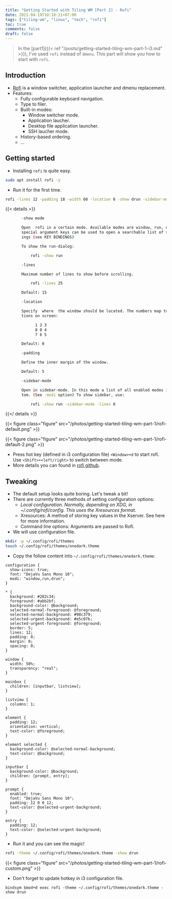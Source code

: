 ```yaml
---
title: "Getting Started with Tiling WM [Part 2] - Rofi"
date: 2021-04-19T10:10:21+07:00
tags: ["tiling-wm", "linux", "tech", "rofi"]
toc: true
comments: false
draft: false
---
```


> In the [part1]({{< ref "/posts/getting-started-tiling-wm-part-1-i3.md" >}}), I've used `rofi` instead of `dmenu`. This part will show you how to start with `rofi`.

## Introduction

- [Rofi](https://github.com/davatorium/rofi) is a window switcher, application launcher and dmenu replacement.
- Features:
  - Fully configurable keyboard navigation.
  - Type to filer.
  - Built-in modes:
    - Window switcher mode.
    - Application laucher.
    - Desktop file application launcher.
    - SSH laucher mode.
  - History-based ordering.
  - ...

## Getting started

- Installing `rofi` is quite easy.

```bash
sudo apt install rofi -y
```

- Run it for the first time.

```bash
rofi -lines 12 -padding 18 -width 60 -location 0 -show drun -sidebar-mode -columns 3 -font 'DejaVu Sans 8'
```

{{< details >}}

```bash
       -show mode

       Open  rofi in a certain mode. Available modes are window, run, drun, ssh, combi. The
       special argument keys can be used to open a searchable list of supported  key  bind‐
       ings (see KEY BINDINGS)

       To show the run-dialog:

           rofi -show run

       -lines

       Maximum number of lines to show before scrolling.

           rofi -lines 25

       Default: 15

       -location

       Specify  where  the window should be located. The numbers map to the following loca‐
       tions on screen:

             1 2 3
             8 0 4
             7 6 5

       Default: 0

       -padding

       Define the inner margin of the window.

       Default: 5

       -sidebar-mode

       Open in sidebar-mode. In this mode a list of all enabled modes is shown at the  bot‐
       tom. (See -modi option) To show sidebar, use:

           rofi -show run -sidebar-mode -lines 0

```

{{</ details >}}

{{< figure class="figure" src="/photos/getting-started-tiling-wm-part-1/rofi-default.png" >}}

{{< figure class="figure" src="/photos/getting-started-tiling-wm-part-1/rofi-default-2.png" >}}

- Press hot key (defined in i3 configuration file) `<Window>+d` to start rofi. Use `<Shift>+<left/right>` to switch between mode.
- More details you can found in [rofi github](https://github.com/davatorium/rofi).

## Tweaking

- The default setup looks quite boring. Let's tweak a bit!
- There are currently three methods of setting configuration options:
  - _Local configuration. Normally, depending on XDG, in ~/.config/rofi/config. This uses the Xresources format_.
  - Xresources: A method of storing key values in the Xserver. See here for more information.
  - Command line options: Arguments are passed to Rofi.
- We will use configuration file.

```bash
mkdir -p ~/.config/rofi/themes
touch ~/.config/rofi/themes/onedark.theme
```

- Copy the follow content into `~/.config/rofi/themes/onedark.theme`:

```
configuration {
  show-icons: true;
  font: "DejaVu Sans Mono 10";
  modi: "window,run,drun";
}

* {
  background: #282c34;
  foreground: #abb2bf;
  background-color: @background;
  selected-normal-foreground: @foreground;
  selected-normal-background: #98c379;
  selected-urgent-background: #e5c07b;
  selected-urgent-foreground: @foreground;
  border: 5;
  lines: 12;
  padding: 0;
  margin: 0;
  spacing: 0;
}

window {
  width: 50%;
  transparency: "real";
}

mainbox {
  children: [inputbar, listview];
}

listview {
  columns: 1;
}

element {
  padding: 12;
  orientation: vertical;
  text-color: @foreground;
}

element selected {
  background-color: @selected-normal-background;
  text-color: @background;
}

inputbar {
  background-color: @background;
  children: [prompt, entry];
}

prompt {
  enabled: true;
  font: "DejaVu Sans Mono 10";
  padding: 12 0 0 12;
  text-color: @selected-urgent-background;
}

entry {
  padding: 12;
  text-color: @selected-urgent-background;
}
```

- Run it and you can see the magic!

```bash
rofi -theme ~/.config/rofi/themes/onedark.theme -show drun
```

{{< figure class="figure" src="/photos/getting-started-tiling-wm-part-1/rofi-custom.png" >}}

- Don't forget to update hotkey in i3 configuration file.

```
bindsym $mod+d exec rofi -theme ~/.config/rofi/themes/onedark.theme -show drun
```
